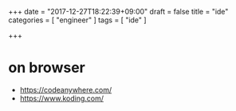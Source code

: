 +++
date = "2017-12-27T18:22:39+09:00"
draft = false
title = "ide"
categories = [ "engineer" ]
tags = [ "ide" ]

+++

# on browser

- https://codeanywhere.com/
- https://www.koding.com/

